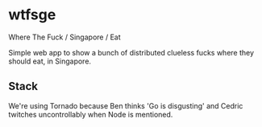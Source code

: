 # wtfsge
Where The Fuck / Singapore / Eat

Simple web app to show a bunch of distributed clueless fucks where they should eat, in Singapore.
## Stack
We're using Tornado because Ben thinks 'Go is disgusting' and Cedric twitches
uncontrollably when Node is mentioned.
